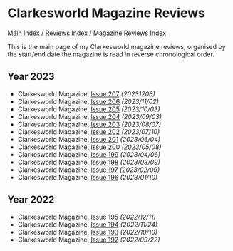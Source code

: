 # Clarkesworld Magazine Reviews

[Main Index](../../../README.md) / [Reviews Index](../../README.md) / [Magazine Reviews Index](../README.md)

This is the main page of my Clarkesworld magazine reviews, organised by the start/end date the magazine is read in reverse chronological order.

## Year 2023
- Clarkesworld Magazine, [Issue 207](20231206-Clarkesworld207.md) *(20231206)*
- Clarkesworld Magazine, [Issue 206](20231102-Clarkesworld206.md) *(2023/11/02)*
- Clarkesworld Magazine, [Issue 205](20231003-Clarkesworld205.md) *(2023/10/03)*
- Clarkesworld Magazine, [Issue 204](20230903-Clarkesworld204.md) *(2023/09/03)*
- Clarkesworld Magazine, [Issue 203](20230807-Clarkesworld203.md) *(2023/08/07)*
- Clarkesworld Magazine, [Issue 202](20230710-Clarkesworld202.md) *(2023/07/10)*
- Clarkesworld Magazine, [Issue 201](20230604-Clarkesworld201.md) *(2023/06/04)*
- Clarkesworld Magazine, [Issue 200](20230508-Clarkesworld200.md) *(2023/05/08)*
- Clarkesworld Magazine, [Issue 199](20230406-Clarkesworld199.md) *(2023/04/06)*
- Clarkesworld Magazine, [Issue 198](20230309-Clarkesworld198.md) *(2023/03/09)*
- Clarkesworld Magazine, [Issue 197](20230209-Clarkesworld197.md) *(2023/02/09)*
- Clarkesworld Magazine, [Issue 196](20230110-Clarkesworld196.md) *(2023/01/10)*

## Year 2022
- Clarkesworld Magazine, [Issue 195](20221211-Clarkesworld195.md) *(2022/12/11)*
- Clarkesworld Magazine, [Issue 194](20221010-Clarkesworld194.md) *(2022/11/24)*
- Clarkesworld Magazine, [Issue 193](20221010-Clarkesworld193.md) *(2022/10/10)*
- Clarkesworld Magazine, [Issue 192](20220922-Clarkesworld192.md) *(2022/09/22)*
